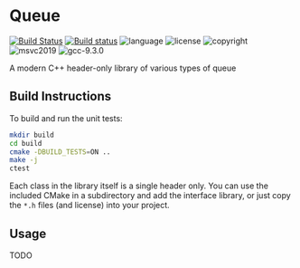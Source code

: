 # Queue
[![Build Status](https://travis-ci.org/nholthaus/queue.svg?branch=main)](https://travis-ci.org/github/nholthaus/queue) [![Build status](https://ci.appveyor.com/api/projects/status/dfoks5b44qsgf7ka/branch/master?svg=true)](https://ci.appveyor.com/project/nholthaus/queue/branch/master) ![language](https://img.shields.io/badge/language-c++17-blue.svg) ![license](https://img.shields.io/badge/license-MIT-orange.svg) ![copyright](https://img.shields.io/badge/%C2%A9-Nic_Holthaus-orange.svg) ![msvc2019](https://img.shields.io/badge/MSVC-2019-ff69b4.svg) ![gcc-9.3.0](https://img.shields.io/badge/GCC-9.3.0-ff69b4.svg)

A modern C++ header-only library of various types of queue

## Build Instructions

To build and run the unit tests:

``` bash
mkdir build
cd build
cmake -DBUILD_TESTS=ON ..
make -j
ctest
```

Each class in the library itself is a single header only. You can use the included CMake in a subdirectory and add the interface library, or just copy the `*.h` files (and license) into your project.

## Usage

TODO